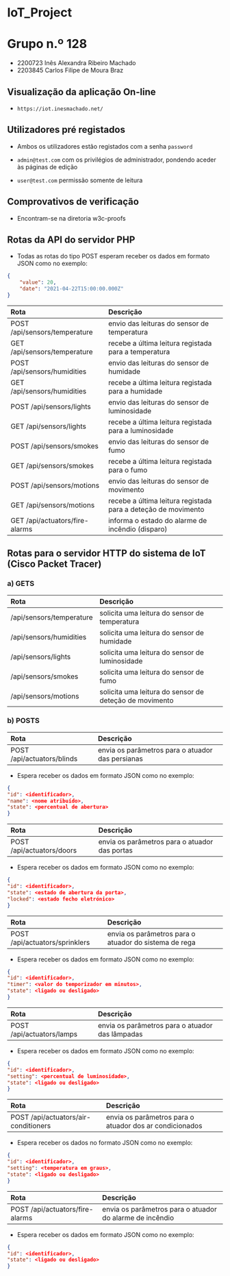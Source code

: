 # IoT_Project

# Grupo n.º 128

-   2200723 Inês Alexandra Ribeiro Machado
-   2203845 Carlos Filipe de Moura Braz

## Visualização da aplicação On-line

-   `https://iot.inesmachado.net/`

## Utilizadores pré registados

-   Ambos os utilizadores estão registados com a senha `password`

-   `admin@test.com` com os privilégios de administrador, pondendo aceder às páginas de edição
-   `user@test.com` permissão somente de leitura

## Comprovativos de verificação

-   Encontram-se na diretoria w3c-proofs

## Rotas da API do servidor PHP

-   Todas as rotas do tipo POST esperam receber os dados em formato JSON como no exemplo:

```json
{
    "value": 20,
    "date": "2021-04-22T15:00:00.000Z"
}
```

| Rota                           | Descrição                                                     |
| :----------------------------- | :------------------------------------------------------------ |
| POST /api/sensors/temperature  | envio das leituras do sensor de temperatura                   |
| GET /api/sensors/temperature   | recebe a última leitura registada para a temperatura          |
| POST /api/sensors/humidities   | envio das leituras do sensor de humidade                      |
| GET /api/sensors/humidities    | recebe a última leitura registada para a humidade             |
| POST /api/sensors/lights       | envio das leituras do sensor de luminosidade                  |
| GET /api/sensors/lights        | recebe a última leitura registada para a luminosidade         |
| POST /api/sensors/smokes       | envio das leituras do sensor de fumo                          |
| GET /api/sensors/smokes        | recebe a última leitura registada para o fumo                 |
| POST /api/sensors/motions      | envio das leituras do sensor de movimento                     |
| GET /api/sensors/motions       | recebe a última leitura registada para a deteção de movimento |
| GET /api/actuators/fire-alarms | informa o estado do alarme de incêndio (disparo)              |

## Rotas para o servidor HTTP do sistema de IoT (Cisco Packet Tracer)

### a) GETS

| Rota                     | Descrição                                              |
| :----------------------- | :----------------------------------------------------- |
| /api/sensors/temperature | solicita uma leitura do sensor de temperatura          |
| /api/sensors/humidities  | solicita uma leitura do sensor de humidade             |
| /api/sensors/lights      | solicita uma leitura do sensor de luminosidade         |
| /api/sensors/smokes      | solicita uma leitura do sensor de fumo                 |
| /api/sensors/motions     | solicita uma leitura do sensor de deteção de movimento |

### b) POSTS

| Rota                       | Descrição                                        |
| :------------------------- | :----------------------------------------------- |
| POST /api/actuators/blinds | envia os parâmetros para o atuador das persianas |

-   Espera receber os dados em formato JSON como no exemplo:

```json
{
"id": <identificador>,
"name": <nome atribuído>,
"state": <percentual de abertura>
}
```

| Rota                      | Descrição                                     |
| :------------------------ | :-------------------------------------------- |
| POST /api/actuators/doors | envia os parâmetros para o atuador das portas |

-   Espera receber os dados em formato JSON como no exemplo:

```json
{
"id": <identificador>,
"state": <estado de abertura da porta>,
"locked": <estado fecho eletrónico>
}
```

| Rota                           | Descrição                                             |
| :----------------------------- | :---------------------------------------------------- |
| POST /api/actuators/sprinklers | envia os parâmetros para o atuador do sistema de rega |

-   Espera receber os dados em formato JSON como no exemplo:

```json
{
"id": <identificador>,
"timer": <valor do temporizador em minutos>,
"state": <ligado ou desligado>
}
```

| Rota                      | Descrição                                       |
| :------------------------ | :---------------------------------------------- |
| POST /api/actuators/lamps | envia os parâmetros para o atuador das lâmpadas |

-   Espera receber os dados em formato JSON como no exemplo:

```json
{
"id": <identificador>,
"setting": <percentual de luminosidade>,
"state": <ligado ou desligado>
}
```

| Rota                                 | Descrição                                               |
| :----------------------------------- | :------------------------------------------------------ |
| POST /api/actuators/air-conditioners | envia os parâmetros para o atuador dos ar condicionados |

-   Espera receber os dados no formato JSON como no exemplo:

```json
{
"id": <identificador>,
"setting": <temperatura em graus>,
"state": <ligado ou desligado>
}
```

| Rota                            | Descrição                                                |
| :------------------------------ | :------------------------------------------------------- |
| POST /api/actuators/fire-alarms | envia os parâmetros para o atuador do alarme de incêndio |

-   Espera receber os dados em formato JSON como no exemplo:

```json
{
"id": <identificador>,
"state": <ligado ou desligado>
}
```

